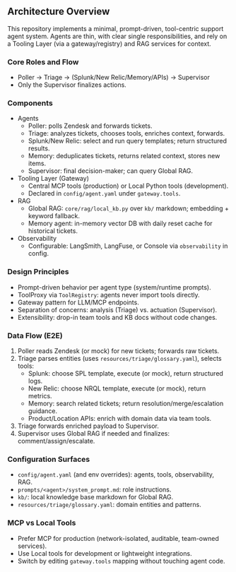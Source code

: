 ## Architecture Overview

This repository implements a minimal, prompt-driven, tool-centric support agent system. Agents are thin, with clear single responsibilities, and rely on a Tooling Layer (via a gateway/registry) and RAG services for context.

### Core Roles and Flow
- Poller → Triage → (Splunk/New Relic/Memory/APIs) → Supervisor
- Only the Supervisor finalizes actions.

### Components
- Agents
  - Poller: polls Zendesk and forwards tickets.
  - Triage: analyzes tickets, chooses tools, enriches context, forwards.
  - Splunk/New Relic: select and run query templates; return structured results.
  - Memory: deduplicates tickets, returns related context, stores new items.
  - Supervisor: final decision-maker; can query Global RAG.
- Tooling Layer (Gateway)
  - Central MCP tools (production) or Local Python tools (development).
  - Declared in `config/agent.yaml` under `gateway.tools`.
- RAG
  - Global RAG: `core/rag/local_kb.py` over `kb/` markdown; embedding + keyword fallback.
  - Memory agent: in-memory vector DB with daily reset cache for historical tickets.
- Observability
  - Configurable: LangSmith, LangFuse, or Console via `observability` in config.

### Design Principles
- Prompt-driven behavior per agent type (system/runtime prompts).
- ToolProxy via `ToolRegistry`: agents never import tools directly.
- Gateway pattern for LLM/MCP endpoints.
- Separation of concerns: analysis (Triage) vs. actuation (Supervisor).
- Extensibility: drop-in team tools and KB docs without code changes.

### Data Flow (E2E)
1. Poller reads Zendesk (or mock) for new tickets; forwards raw tickets.
2. Triage parses entities (uses `resources/triage/glossary.yaml`), selects tools:
   - Splunk: choose SPL template, execute (or mock), return structured logs.
   - New Relic: choose NRQL template, execute (or mock), return metrics.
   - Memory: search related tickets; return resolution/merge/escalation guidance.
   - Product/Location APIs: enrich with domain data via team tools.
3. Triage forwards enriched payload to Supervisor.
4. Supervisor uses Global RAG if needed and finalizes: comment/assign/escalate.

### Configuration Surfaces
- `config/agent.yaml` (and env overrides): agents, tools, observability, RAG.
- `prompts/<agent>/system_prompt.md`: role instructions.
- `kb/`: local knowledge base markdown for Global RAG.
- `resources/triage/glossary.yaml`: domain entities and patterns.

### MCP vs Local Tools
- Prefer MCP for production (network-isolated, auditable, team-owned services).
- Use Local tools for development or lightweight integrations.
- Switch by editing `gateway.tools` mapping without touching agent code.


